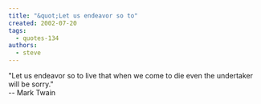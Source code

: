 ```yaml
---
title: "&quot;Let us endeavor so to"
created: 2002-07-20
tags: 
  - quotes-134
authors: 
  - steve
---
```


"Let us endeavor so to live that when we come to die even the undertaker will be sorry."  
\-- Mark Twain
